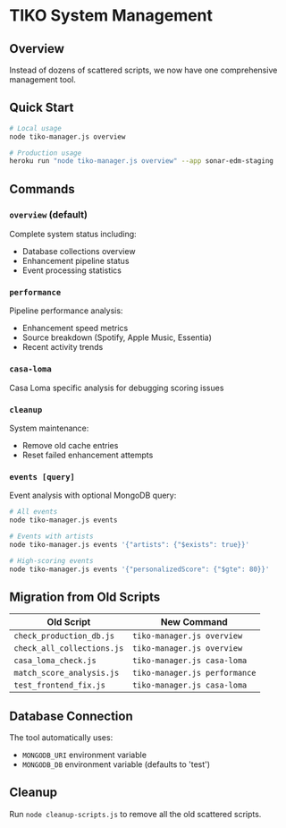 # TIKO System Management

## Overview
Instead of dozens of scattered scripts, we now have one comprehensive management tool.

## Quick Start
```bash
# Local usage
node tiko-manager.js overview

# Production usage  
heroku run "node tiko-manager.js overview" --app sonar-edm-staging
```

## Commands

### `overview` (default)
Complete system status including:
- Database collections overview
- Enhancement pipeline status
- Event processing statistics

### `performance`
Pipeline performance analysis:
- Enhancement speed metrics
- Source breakdown (Spotify, Apple Music, Essentia)
- Recent activity trends

### `casa-loma`
Casa Loma specific analysis for debugging scoring issues

### `cleanup`
System maintenance:
- Remove old cache entries
- Reset failed enhancement attempts

### `events [query]`
Event analysis with optional MongoDB query:
```bash
# All events
node tiko-manager.js events

# Events with artists
node tiko-manager.js events '{"artists": {"$exists": true}}'

# High-scoring events
node tiko-manager.js events '{"personalizedScore": {"$gte": 80}}'
```

## Migration from Old Scripts

| Old Script | New Command |
|------------|-------------|
| `check_production_db.js` | `tiko-manager.js overview` |
| `check_all_collections.js` | `tiko-manager.js overview` |
| `casa_loma_check.js` | `tiko-manager.js casa-loma` |
| `match_score_analysis.js` | `tiko-manager.js performance` |
| `test_frontend_fix.js` | `tiko-manager.js casa-loma` |

## Database Connection
The tool automatically uses:
- `MONGODB_URI` environment variable
- `MONGODB_DB` environment variable (defaults to 'test')

## Cleanup
Run `node cleanup-scripts.js` to remove all the old scattered scripts.
